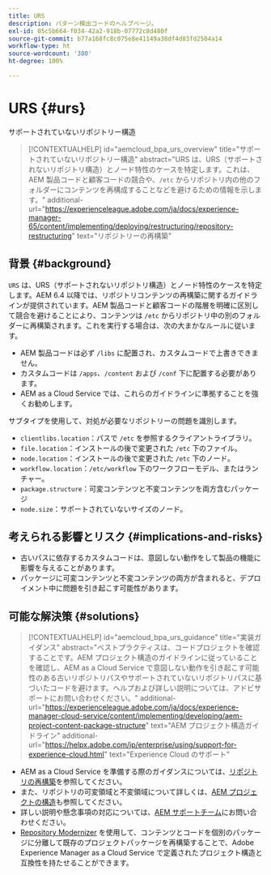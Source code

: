 ```yaml
---
title: URS
description: パターン検出コードのヘルプページ。
exl-id: 05c5b664-f034-42a2-918b-07772c8d480f
source-git-commit: b77a168fc8c075e8e41149a38df4d83fd2504a14
workflow-type: ht
source-wordcount: '380'
ht-degree: 100%

---
```


# URS {#urs}

サポートされていないリポジトリー構造

>[!CONTEXTUALHELP]
>id="aemcloud_bpa_urs_overview"
>title="サポートされていないリポジトリー構造"
>abstract="URS は、URS（サポートされないリポジトリ構造）とノード特性のケースを特定します。これは、AEM 製品コードと顧客コードの競合や、`/etc` からリポジトリ内の他のフォルダーにコンテンツを再構成することなどを避けるための情報を示します。"
>additional-url="https://experienceleague.adobe.com/ja/docs/experience-manager-65/content/implementing/deploying/restructuring/repository-restructuring" text="リポジトリーの再構築"

## 背景 {#background}

`URS` は、URS（サポートされないリポジトリ構造）とノード特性のケースを特定します。AEM 6.4 以降では、リポジトリコンテンツの再構築に関するガイドラインが提供されています。AEM 製品コードと顧客コードの階層を明確に区別して競合を避けることにより、コンテンツは `/etc` からリポジトリ中の別のフォルダーに再構築されます。これを実行する場合は、次の大まかなルールに従います。

* AEM 製品コードは必ず `/libs` に配置され、カスタムコードで上書きできません。
* カスタムコードは `/apps`、`/content` および `/conf` 下に配置する必要があります。
* AEM as a Cloud Service では、これらのガイドラインに準拠することを強くお勧めします。

サブタイプを使用して、対処が必要なリポジトリーの問題を識別します。

* `clientlibs.location`：パスで `/etc` を参照するクライアントライブラリ。
* `file.location`：インストールの後で変更された `/etc` 下のファイル。
* `node.location`：インストールの後で変更された `/etc` 下のノード。
* `workflow.location`：`/etc/workflow` 下のワークフローモデル、またはランチャー。
* `package.structure`：可変コンテンツと不変コンテンツを両方含むパッケージ
* `node.size`：サポートされていないサイズのノード。

## 考えられる影響とリスク {#implications-and-risks}

* 古いパスに依存するカスタムコードは、意図しない動作をして製品の機能に影響を与えることがあります。
* パッケージに可変コンテンツと不変コンテンツの両方が含まれると、デプロイメント中に問題を引き起こす可能性があります。

## 可能な解決策 {#solutions}

>[!CONTEXTUALHELP]
>id="aemcloud_bpa_urs_guidance"
>title="実装ガイダンス"
>abstract="ベストプラクティスは、コードプロジェクトを確認することです。AEM プロジェクト構造のガイドラインに従っていることを確認し、AEM as a Cloud Service で意図しない動作を引き起こす可能性のある古いリポジトリパスやサポートされていないリポジトリパスに基づいたコードを避けます。ヘルプおよび詳しい説明については、アドビサポートにお問い合わせください。"
>additional-url="https://experienceleague.adobe.com/ja/docs/experience-manager-cloud-service/content/implementing/developing/aem-project-content-package-structure" text="AEM プロジェクト構造ガイドライン"
>additional-url="https://helpx.adobe.com/jp/enterprise/using/support-for-experience-cloud.html" text="Experience Cloud のサポート"

* AEM as a Cloud Service を準備する際のガイダンスについては、[リポジトリの再構築](https://experienceleague.adobe.com/ja/docs/experience-manager-65/content/implementing/deploying/restructuring/repository-restructuring)を参照してください。
* また、リポジトリの可変領域と不変領域について詳しくは、[AEM プロジェクトの構造](https://experienceleague.adobe.com/ja/docs/experience-manager-cloud-service/content/implementing/developing/aem-project-content-package-structure)も参照してください。
* 詳しい説明や懸念事項の対応については、[AEM サポートチーム](https://helpx.adobe.com/jp/enterprise/using/support-for-experience-cloud.html)にお問い合わせください。
* [Repository Modernizer](https://experienceleague.adobe.com/ja/docs/experience-manager-cloud-service/content/migration-journey/refactoring-tools/repo-modernizer#refactoring-tools) を使用して、コンテンツとコードを個別のパッケージに分離して既存のプロジェクトパッケージを再構築することで、Adobe Experience Manager as a Cloud Service で定義されたプロジェクト構造と互換性を持たせることができます。
